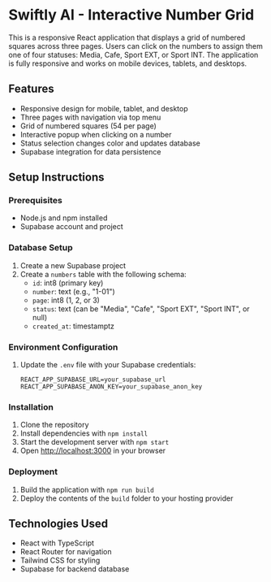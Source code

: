 # Swiftly AI - Interactive Number Grid

This is a responsive React application that displays a grid of numbered squares across three pages. Users can click on the numbers to assign them one of four statuses: Media, Cafe, Sport EXT, or Sport INT. The application is fully responsive and works on mobile devices, tablets, and desktops.

## Features

- Responsive design for mobile, tablet, and desktop
- Three pages with navigation via top menu
- Grid of numbered squares (54 per page)
- Interactive popup when clicking on a number
- Status selection changes color and updates database
- Supabase integration for data persistence

## Setup Instructions

### Prerequisites

- Node.js and npm installed
- Supabase account and project

### Database Setup

1. Create a new Supabase project
2. Create a `numbers` table with the following schema:
   - `id`: int8 (primary key)
   - `number`: text (e.g., "1-01")
   - `page`: int8 (1, 2, or 3)
   - `status`: text (can be "Media", "Cafe", "Sport EXT", "Sport INT", or null)
   - `created_at`: timestamptz

### Environment Configuration

1. Update the `.env` file with your Supabase credentials:
   ```
   REACT_APP_SUPABASE_URL=your_supabase_url
   REACT_APP_SUPABASE_ANON_KEY=your_supabase_anon_key
   ```

### Installation

1. Clone the repository
2. Install dependencies with `npm install`
3. Start the development server with `npm start`
4. Open [http://localhost:3000](http://localhost:3000) in your browser

### Deployment

1. Build the application with `npm run build`
2. Deploy the contents of the `build` folder to your hosting provider

## Technologies Used

- React with TypeScript
- React Router for navigation
- Tailwind CSS for styling
- Supabase for backend database
